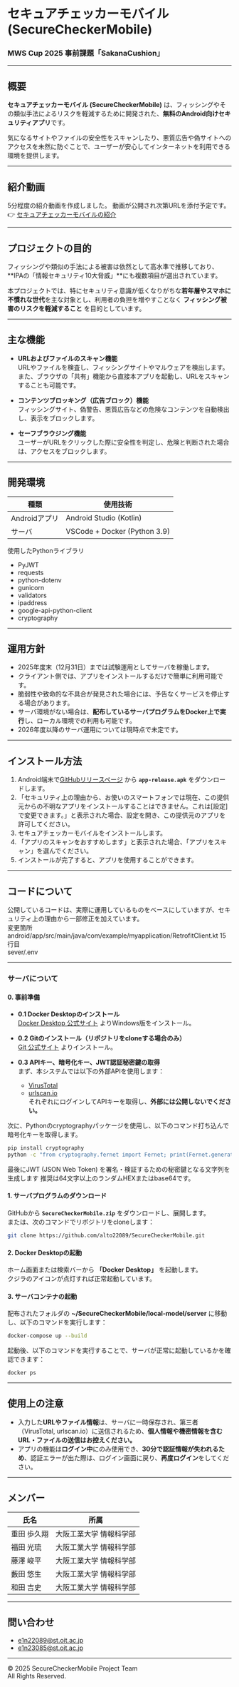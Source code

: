 #  セキュアチェッカーモバイル (SecureCheckerMobile)

### MWS Cup 2025 事前課題「SakanaCushion」

---

##  概要
**セキュアチェッカーモバイル (SecureCheckerMobile)** は、フィッシングやその類似手法によるリスクを軽減するために開発された、**無料のAndroid向けセキュリティアプリ**です。

気になるサイトやファイルの安全性をスキャンしたり、悪質広告や偽サイトへのアクセスを未然に防ぐことで、ユーザーが安心してインターネットを利用できる環境を提供します。

---

##  紹介動画
5分程度の紹介動画を作成しました。 動画が公開され次第URLを添付予定です。 
👉 [セキュアチェッカーモバイルの紹介]()

---

##  プロジェクトの目的
フィッシングや類似の手法による被害は依然として高水準で推移しており、**IPAの「情報セキュリティ10大脅威」**にも複数項目が選出されています。

本プロジェクトでは、特にセキュリティ意識が低くなりがちな**若年層やスマホに不慣れな世代**を主な対象とし、利用者の負担を増やすことなく **フィッシング被害のリスクを軽減すること** を目的としています。

---

##  主な機能

- **URLおよびファイルのスキャン機能**  
  URLやファイルを検査し、フィッシングサイトやマルウェアを検出します。  
  また、ブラウザの「共有」機能から直接本アプリを起動し、URLをスキャンすることも可能です。

- **コンテンツブロッキング（広告ブロック）機能**  
  フィッシングサイト、偽警告、悪質広告などの危険なコンテンツを自動検出し、表示をブロックします。

- **セーフブラウジング機能**  
  ユーザーがURLをクリックした際に安全性を判定し、危険と判断された場合は、アクセスをブロックします。

---

##  開発環境

| 種類 | 使用技術 |
|------|-----------|
| Androidアプリ | Android Studio (Kotlin) |
| サーバ | VSCode + Docker (Python 3.9) |

使用したPythonライブラリ
- PyJWT
- requests
- python-dotenv
- gunicorn
- validators
- ipaddress
- google-api-python-client
- cryptography
---

##  運用方針

- 2025年度末（12月31日）までは試験運用としてサーバを稼働します。  
- クライアント側では、アプリをインストールするだけで簡単に利用可能です。  
- 脆弱性や致命的な不具合が発見された場合には、予告なくサービスを停止する場合があります。  
- サーバ環境がない場合は、**配布しているサーバプログラムをDocker上で実行**し、ローカル環境での利用も可能です。  
- 2026年度以降のサーバ運用については現時点で未定です。

---

##  インストール方法
1. Android端末で[GitHubリリースページ](#) から **`app-release.apk`** をダウンロードします。
2. 「セキュリティ上の理由から、お使いのスマートフォンでは現在、この提供元からの不明なアプリをインストールすることはできません。これは[設定]で変更できます。」と表示された場合、設定を開き、この提供元のアプリを許可してください。
3. セキュアチェッカーモバイルをインストールします。
4. 「アプリのスキャンをおすすめします」と表示された場合、「アプリをスキャン」を選んでください。
5. インストールが完了すると、アプリを使用することができます。

---

## コードについて

公開しているコードは、実際に運用しているものをベースにしていますが、セキュリティ上の理由から一部修正を加えています。  
変更箇所  
android/app/src/main/java/com/example/myapplication/RetrofitClient.kt 15行目  
sever/.env  

---

### サーバについて

#### 0. 事前準備

- **0.1 Docker Desktopのインストール**  
  [Docker Desktop 公式サイト](https://www.docker.com/products/docker-desktop/) よりWindows版をインストール。

- **0.2 Gitのインストール（リポジトリをcloneする場合のみ）**  
  [Git 公式サイト](https://git-scm.com/downloads) よりインストール。

- **0.3 APIキー、暗号化キー、JWT認証秘密鍵の取得**  
  まず、本システムでは以下の外部APIを使用します：
  - [VirusTotal](https://www.virustotal.com/)
  - [urlscan.io](https://urlscan.io/)  
それぞれにログインしてAPIキーを取得し、**外部には公開しないでください。**

次に、Pythonのcryptographyパッケージを使用し、以下のコマンド打ち込んで暗号化キーを取得します。
```bash
pip install cryptography
python -c "from cryptography.fernet import Fernet; print(Fernet.generate_key().decode())"
```
最後にJWT (JSON Web Token) を署名・検証するための秘密鍵となる文字列を生成します
推奨は64文字以上のランダムHEXまたはbase64です。

#### 1. サーバプログラムのダウンロード

GitHubから **`SecureCheckerMobile.zip`** をダウンロードし、展開します。  
または、次のコマンドでリポジトリをcloneします：

```bash
git clone https://github.com/alto22089/SecureCheckerMobile.git
```

#### 2. Docker Desktopの起動

ホーム画面または検索バーから **「Docker Desktop」** を起動します。  
クジラのアイコンが点灯すれば正常起動しています。

#### 3. サーバコンテナの起動

配布されたフォルダの **~/SecureCheckerMobile/local-model/server** に移動し、以下のコマンドを実行します：

```bash
docker-compose up --build
```

起動後、以下のコマンドを実行することで、サーバが正常に起動しているかを確認できます：

```bash
docker ps
```

---

##  使用上の注意

- 入力した**URLやファイル情報**は、サーバに一時保存され、第三者（VirusTotal, urlscan.io）に送信されるため、**個人情報や機密情報を含むURL・ファイルの送信はお控えください。**  
- アプリの機能は**ログイン中**にのみ使用でき、**30分で認証情報が失われるため**、認証エラーが出た際は、ログイン画面に戻り、**再度ログイン**をしてください。

---

##  メンバー

| 氏名 | 所属 |
|------|------|
| 重田 歩久翔 | 大阪工業大学 情報科学部 |
| 福田 光琉 | 大阪工業大学 情報科学部 |
| 藤澤 峻平 | 大阪工業大学 情報科学部 |
| 藪田 悠生 | 大阪工業大学 情報科学部 |
| 和田 吉史 | 大阪工業大学 情報科学部 |

---

##  問い合わせ

- [e1n22089@st.oit.ac.jp](mailto:e1n22089@st.oit.ac.jp)  
- [e1n23085@st.oit.ac.jp](mailto:e1n23085@st.oit.ac.jp)

---

© 2025 SecureCheckerMobile Project Team  
All Rights Reserved.

